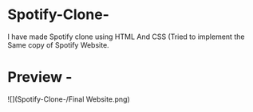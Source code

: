 # Spotify-Clone-
I have made Spotify clone using HTML And CSS (Tried to implement the Same copy of Spotify Website.


# Preview -
![](Spotify-Clone-/Final Website.png)
